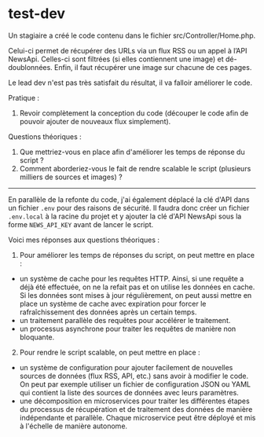 test-dev
========

Un stagiaire a créé le code contenu dans le fichier src/Controller/Home.php.

Celui-ci permet de récupérer des URLs via un flux RSS ou un appel à l’API NewsApi.
Celles-ci sont filtrées (si elles contiennent une image) et dé-doublonnées.
Enfin, il faut récupérer une image sur chacune de ces pages.

Le lead dev n'est pas très satisfait du résultat, il va falloir améliorer le code.

Pratique :

1. Revoir complètement la conception du code (découper le code afin de pouvoir ajouter de nouveaux flux simplement).

Questions théoriques :

1. Que mettriez-vous en place afin d'améliorer les temps de réponse du script ?
2. Comment aborderiez-vous le fait de rendre scalable le script (plusieurs milliers de sources et images) ?

---

En parallèle de la refonte du code, j'ai également déplacé la clé d'API dans un fichier `.env` pour des raisons de sécurité. Il faudra donc créer un fichier `.env.local` à la racine du projet et y ajouter la clé d'API NewsApi sous la forme `NEWS_API_KEY` avant de lancer le script.

Voici mes réponses aux questions théoriques :
1. Pour améliorer les temps de réponses du script, on peut mettre en place :
- un système de cache pour les requêtes HTTP. Ainsi, si une requête a déjà été effectuée, on ne la refait pas et on utilise les données en cache. Si les données sont mises à jour régulièrement, on peut aussi mettre en place un système de cache avec expiration pour forcer le rafraîchissement des données après un certain temps.
- un traitement parallèle des requêtes pour accélérer le traitement.
- un processus asynchrone pour traiter les requêtes de manière non bloquante.

2. Pour rendre le script scalable, on peut mettre en place :
- un système de configuration pour ajouter facilement de nouvelles sources de données (flux RSS, API, etc.) sans avoir à modifier le code. On peut par exemple utiliser un fichier de configuration JSON ou YAML qui contient la liste des sources de données avec leurs paramètres.
- une décomposition en microservices pour traiter les différentes étapes du processus de récupération et de traitement des données de manière indépendante et parallèle. Chaque microservice peut être déployé et mis à l'échelle de manière autonome.
